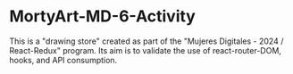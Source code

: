 # MortyArt-MD-6-Activity
This is a "drawing store" created as part of the "Mujeres Digitales - 2024 / React-Redux" program. Its aim is to validate the use of react-router-DOM, hooks, and API consumption.
